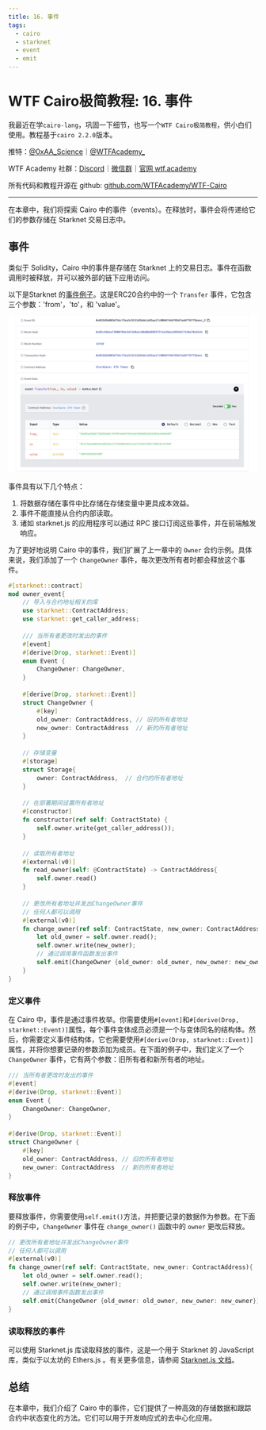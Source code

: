 ```yaml
---
title: 16. 事件
tags:
  - cairo
  - starknet
  - event
  - emit
---
```


# WTF Cairo极简教程: 16. 事件

我最近在学`cairo-lang`，巩固一下细节，也写一个`WTF Cairo极简教程`，供小白们使用。教程基于`cairo 2.2.0`版本。

推特：[@0xAA_Science](https://twitter.com/0xAA_Science)｜[@WTFAcademy_](https://twitter.com/WTFAcademy_)

WTF Academy 社群：[Discord](https://discord.gg/5akcruXrsk)｜[微信群](https://docs.google.com/forms/d/e/1FAIpQLSe4KGT8Sh6sJ7hedQRuIYirOoZK_85miz3dw7vA1-YjodgJ-A/viewform?usp=sf_link)｜[官网 wtf.academy](https://wtf.academy)

所有代码和教程开源在 github: [github.com/WTFAcademy/WTF-Cairo](https://github.com/WTFAcademy/WTF-Cairo)

---

在本章中，我们将探索 Cairo 中的事件（events）。在释放时，事件会将传递给它们的参数存储在 Starknet 交易日志中。

## 事件

类似于 Solidity，Cairo 中的事件是存储在 Starknet 上的交易日志。事件在函数调用时被释放，并可以被外部的链下应用访问。

以下是Starknet 的[事件例子](https://starkscan.co/event/0x033d5b803df5dcf2ea3c9131d5bde1a95aa17c00b8f44b769d7addf767f5beec_2)。这是ERC20合约中的一个 `Transfer` 事件，它包含三个参数：'from'，'to'，和 'value'。

![](./img/16-1.png)

事件具有以下几个特点：

1. 将数据存储在事件中比存储在存储变量中更具成本效益。
2. 事件不能直接从合约内部读取。
3. 诸如 starknet.js 的应用程序可以通过 RPC 接口订阅这些事件，并在前端触发响应。

为了更好地说明 Cairo 中的事件，我们扩展了上一章中的 `Owner` 合约示例。具体来说，我们添加了一个 `ChangeOwner` 事件，每次更改所有者时都会释放这个事件。

```rust
#[starknet::contract]
mod owner_event{
    // 导入与合约地址相关的库
    use starknet::ContractAddress;
    use starknet::get_caller_address;

    /// 当所有者更改时发出的事件
    #[event]
    #[derive(Drop, starknet::Event)]
    enum Event {
        ChangeOwner: ChangeOwner,
    }

    #[derive(Drop, starknet::Event)]
    struct ChangeOwner {
        #[key]
        old_owner: ContractAddress, // 旧的所有者地址
        new_owner: ContractAddress  // 新的所有者地址
    }

    // 存储变量
    #[storage]
    struct Storage{
        owner: ContractAddress,  // 合约的所有者地址
    }

    // 在部署期间设置所有者地址
    #[constructor]
    fn constructor(ref self: ContractState) {
        self.owner.write(get_caller_address());
    }

    // 读取所有者地址
    #[external(v0)]
    fn read_owner(self: @ContractState) -> ContractAddress{
        self.owner.read()
    }

    // 更改所有者地址并发出ChangeOwner事件
    // 任何人都可以调用
    #[external(v0)]
    fn change_owner(ref self: ContractState, new_owner: ContractAddress){
        let old_owner = self.owner.read();
        self.owner.write(new_owner);
        // 通过调用事件函数发出事件
        self.emit(ChangeOwner {old_owner: old_owner, new_owner: new_owner});
    }
}
```

### 定义事件

在 Cairo 中，事件是通过事件枚举。你需要使用`#[event]`和`#[derive(Drop, starknet::Event)]`属性，每个事件变体成员必须是一个与变体同名的结构体。然后，你需要定义事件结构体，它也需要使用`#[derive(Drop, starknet::Event)]`属性，并将你想要记录的参数添加为成员。在下面的例子中，我们定义了一个 `ChangeOwner` 事件，它有两个参数：旧所有者和新所有者的地址。

```rust
/// 当所有者更改时发出的事件
#[event]
#[derive(Drop, starknet::Event)]
enum Event {
    ChangeOwner: ChangeOwner,
}

#[derive(Drop, starknet::Event)]
struct ChangeOwner {
    #[key]
    old_owner: ContractAddress, // 旧的所有者地址
    new_owner: ContractAddress  // 新的所有者地址
}
```

### 释放事件

要释放事件，你需要使用`self.emit()`方法，并把要记录的数据作为参数。在下面的例子中，`ChangeOwner` 事件在 `change_owner()` 函数中的 `owner` 更改后释放。

```rust
// 更改所有者地址并发出ChangeOwner事件
// 任何人都可以调用
#[external(v0)]
fn change_owner(ref self: ContractState, new_owner: ContractAddress){
    let old_owner = self.owner.read();
    self.owner.write(new_owner);
    // 通过调用事件函数发出事件
    self.emit(ChangeOwner {old_owner: old_owner, new_owner: new_owner});
}
```

### 读取释放的事件

可以使用 Starknet.js 库读取释放的事件，这是一个用于 Starknet 的 JavaScript 库，类似于以太坊的 Ethers.js 。有关更多信息，请参阅 [Starknet.js 文档](https://www.starknetjs.com/docs/next/guides/events)。

## 总结

在本章中，我们介绍了 Cairo 中的事件，它们提供了一种高效的存储数据和跟踪合约中状态变化的方法。它们可以用于开发响应式的去中心化应用。